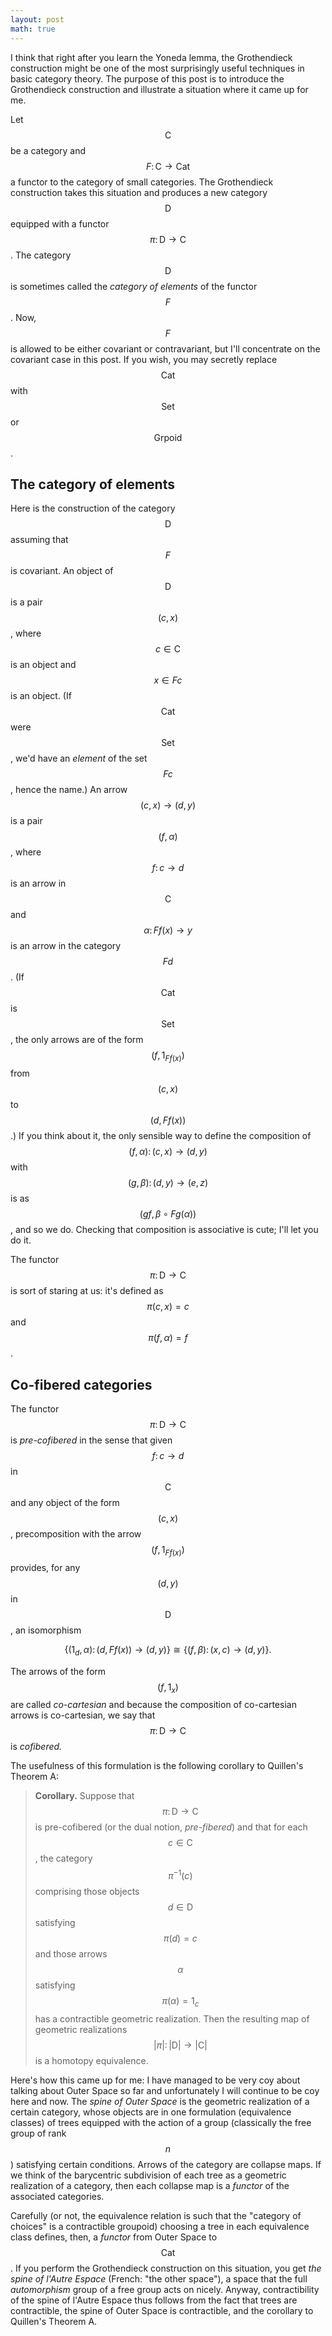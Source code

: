 ```yaml
---
layout: post
math: true
---
```

I think that right after you learn the Yoneda lemma,
the Grothendieck construction might be one of the most surprisingly useful
techniques in basic category theory.
The purpose of this post is to introduce the Grothendieck construction
and illustrate a situation where it came up for me.

Let $$\mathsf{C}$$ be a category and $$F\colon \mathsf{C} \to \mathsf{Cat}$$
a functor to the category of small categories.
The Grothendieck construction takes this situation
and produces a new category $$\mathsf{D}$$ equipped with a functor 
$$\pi\colon \mathsf{D} \to \mathsf{C}$$.
The category $$\mathsf{D}$$ is sometimes called the *category of elements* of the functor $$F$$.
Now, $$F$$ is allowed to be either covariant or contravariant,
but I'll concentrate on the covariant case in this post.
If you wish, you may secretly replace $$\mathsf{Cat}$$ with $$\mathsf{Set}$$ or $$\mathsf{Grpoid}$$.

## The category of elements

Here is the construction of the category $$\mathsf{D}$$ assuming that $$F$$ is covariant.
An object of $$\mathsf{D}$$ is a pair $$(c,x)$$,
where $$c \in \mathsf{C}$$ is an object and $$x \in Fc$$ is an object.
(If $$\mathsf{Cat}$$ were $$\mathsf{Set}$$, we'd have an *element* of the set $$Fc$$, hence the name.)
An arrow $$(c,x) \to (d,y)$$ is a pair $$(f,\alpha)$$,
where $$f\colon c \to d$$ is an arrow in $$\mathsf{C}$$ 
and $$\alpha\colon Ff(x) \to y$$ is an arrow in the category $$Fd$$.
(If $$\mathsf{Cat}$$ is $$\mathsf{Set}$$, the only arrows are of the form $$(f,1_{Ff(x)})$$
from $$(c,x)$$ to $$(d,Ff(x))$$.)
If you think about it, the only sensible way to define
the composition of $$(f,\alpha)\colon (c,x) \to (d,y)$$ with $$(g,\beta)\colon (d,y) \to (e,z)$$
is as $$(gf,\beta \circ Fg(\alpha))$$,
and so we do. 
Checking that composition is associative is cute; I'll let you do it.

The functor $$\pi\colon \mathsf{D} \to \mathsf{C}$$ is sort of staring at us:
it's defined as $$\pi(c,x) = c$$ and $$\pi(f,\alpha) = f$$.

## Co-fibered categories

The functor $$\pi\colon \mathsf{D} \to \mathsf{C}$$ is *pre-cofibered*
in the sense that given $$f\colon c \to d$$ in $$\mathsf{C}$$
and any object of the form $$(c,x)$$,
precomposition with the arrow $$(f,1_{Ff(x)})$$ provides,
for any $$(d,y)$$ in $$\mathsf{D}$$,
an isomorphism

$$\{(1_d,\alpha) \colon (d,Ff(x)) \to (d,y)\} \cong \{(f,\beta) \colon (x,c) \to (d,y)\}.$$

The arrows of the form $$(f,1_x)$$ are called *co-cartesian*
and because the composition of co-cartesian arrows is co-cartesian,
we say that $$\pi\colon \mathsf{D} \to \mathsf{C}$$ is *cofibered.*

The usefulness of this formulation is the following
corollary to Quillen's Theorem A:

 > **Corollary.** Suppose that $$\pi\colon \mathsf{D} \to \mathsf{C}$$
 is pre-cofibered (or the dual notion, *pre-fibered*)
 and that for each $$c \in \mathsf{C}$$,
 the category $$\pi^{-1}(c)$$ comprising those objects $$d \in \mathsf{D}$$
 satisfying $$\pi(d) = c$$ and those arrows $$\alpha$$ satisfying $$\pi(\alpha) = 1_c$$
 has a contractible geometric realization.
 Then the resulting map of geometric realizations $$|\pi|\colon |\mathsf{D}| \to |\mathsf{C}|$$
 is a homotopy equivalence.

Here's how this came up for me:
I have managed to be very coy about talking about Outer Space so far
and unfortunately I will continue to be coy here and now.
The *spine of Outer Space* is the geometric realization of a certain category,
whose objects are in one formulation (equivalence classes) of trees
equipped with the action of a group (classically the free group of rank $$n$$)
satisfying certain conditions.
Arrows of the category are collapse maps.
If we think of the barycentric subdivision of each tree as a geometric realization of a category,
then each collapse map is a *functor* of the associated categories.

Carefully (or not, the equivalence relation is such that the "category of choices"
is a contractible groupoid)
choosing a tree in each equivalence class defines, then,
a *functor* from Outer Space to $$\mathsf{Cat}$$.
If you perform the Grothendieck construction on this situation,
you get *the spine of l'Autre Espace* (French: "the other space"),
a space that the full *automorphism* group of a free group acts on nicely.
Anyway, contractibility of the spine of l'Autre Espace 
thus follows from the fact that trees are contractible,
the spine of Outer Space is contractible, and the corollary to Quillen's Theorem A.
